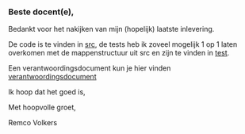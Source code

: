### Beste docent(e),

Bedankt voor het nakijken van mijn (hopelijk) laatste inlevering.

De code is te vinden in [src](src), de tests heb ik zoveel mogelijk 1 op 1 laten overkomen met de mappenstructuur uit
src en zijn te vinden in [test](test).

Een verantwoordingsdocument kun je hier vinden [verantwoordingsdocument](verantwoordingsdocument.md)

Ik hoop dat het goed is,

Met hoopvolle groet,

Remco Volkers


